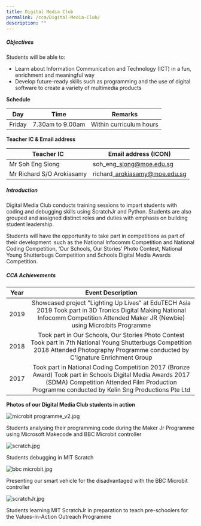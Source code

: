 ```yaml
---
title: Digital Media Club
permalink: /cca/Digital-Media-Club/
description: ""
---
```

##### **Objectives**

  
Students will be able to:  
  

*   Learn about Information Communication and Technology (ICT) in a fun, enrichment and meaningful way
*   Develop future-ready skills such as programming and the use of digital software to create a variety of multimedia products

  

**Schedule**

  

| Day | Time | Remarks |
| --- | --- | --- |
| Friday | 7.30am to 9.00am | Within curriculum hours |

  

**Teacher IC & Email address**

  

| Teacher IC | Email address (ICON) |
| --- | --- |
| Mr Soh Eng Siong | soh\_eng\_siong@moe.edu.sg |
| Mr Richard S/O Arokiasamy | richard\_arokiasamy@moe.edu.sg |

##### **Introduction**

  

Digital Media Club conducts training sessions to impart students with coding and debugging skills using ScratchJr and Python. Students are also grouped and assigned distinct roles and duties with emphasis on building student leadership. 

  

Students will have the opportunity to take part in competitions as part of their development  such as the National Infocomm Competition and National Coding Competition, ‘Our Schools, Our Stories’ Photo Contest, National Young Shutterbugs Competition and Schools Digital Media Awards Competition.  

  

##### **CCA Achievements**

|   Year  |                                                                                               Event Description                                                                                               |
|:-------:|:-------------------------------------------------------------------------------------------------------------------------------------------------------------------------------------------------------------:|
|  2019   | Showcased project "Lighting Up Lives" at EduTECH Asia 2019 Took part in 3D Tronics Digital Making National Infocomm Competition Attended Maker JR (Newbie) using Micro:bits Programme                         |
|  2018   | Took part in Our Schools, Our Stories Photo Contest Took part in 7th National Young Shutterbugs Competition 2018 Attended Photography  Programme conducted by C'ignature Enrichment Group                     |
|  2017   | Took part in National Coding Competition 2017 (Bronze Award) Took part in Schools Digital Media Awards 2017 (SDMA) Competition  Attended Film Production Programme conducted by Kelin Sng Productions Pte Ltd |
  

**Photos of our Digital Media Club students in action**

![microbit programme_v2.jpg](https://kranjipri-moe-edu-sg-admin.cwp.sg/qql/slot/u536/Departments/Non%20Instructional%20Programme/CCA/ICT%202020/microbit%20programme_v2.jpg)

Students analysing their programming code during the Maker Jr Programme using Microsoft Makecode and BBC Microbit controller

  

![scratch.jpg](https://kranjipri-moe-edu-sg-admin.cwp.sg/qql/slot/u536/Departments/Non%20Instructional%20Programme/CCA/ICT%202020/scratch.jpg)

Students debugging in MIT Scratch

  

![bbc microbit.jpg](https://kranjipri-moe-edu-sg-admin.cwp.sg/qql/slot/u536/Departments/Non%20Instructional%20Programme/CCA/ICT%202020/bbc%20microbit.jpg)

Presenting our smart vehicle for the disadvantaged with the BBC Microbit controller

  

![scratchJr.jpg](https://kranjipri-moe-edu-sg-admin.cwp.sg/qql/slot/u536/Departments/Non%20Instructional%20Programme/CCA/ICT%202020/scratchJr.jpg)

Students learning MIT ScratchJr in preparation to teach pre-schoolers for the Values-in-Action Outreach Programme